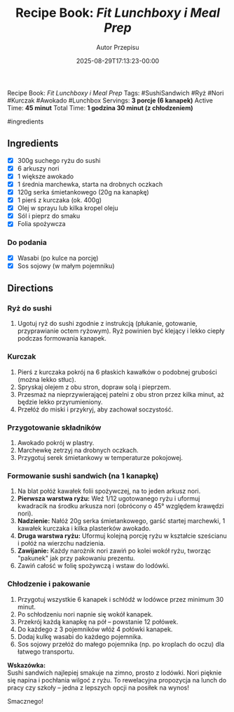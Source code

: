 ﻿---
draft: true
title: "Recipe Book: *Fit Lunchboxy i Meal Prep*"
author: "Autor Przepisu"
recipe_image: images/recipe-headers/default.avif
date: 2025-08-29T17:13:23-00:00
categories: ["do-kategoryzacji"]
tags: ["draft"]
tagline: "Przepis do sformatowania"
servings: 4
prep_time: 15
cook: true
cook_time: 30
calories: 300
protein: 20
fat: 10
carbohydrate: 25
---
Recipe Book: *Fit Lunchboxy i Meal Prep*
Tags: #SushiSandwich #Ryż #Nori #Kurczak #Awokado #Lunchbox
Servings: **3 porcje (6 kanapek)**
Active Time: **45 minut**
Total Time: **1 godzina 30 minut (z chłodzeniem)**

#ingredients 
## Ingredients
- [x] 300g suchego ryżu do sushi
- [x] 6 arkuszy nori
- [x] 1 większe awokado
- [x] 1 średnia marchewka, starta na drobnych oczkach
- [x] 120g serka śmietankowego (20g na kanapkę)
- [x] 1 pierś z kurczaka (ok. 400g)
- [x] Olej w sprayu lub kilka kropel oleju
- [x] Sól i pieprz do smaku
- [x] Folia spożywcza

### Do podania
- [x] Wasabi (po kulce na porcję)
- [x] Sos sojowy (w małym pojemniku)

## Directions

### Ryż do sushi
1. Ugotuj ryż do sushi zgodnie z instrukcją (płukanie, gotowanie, przyprawianie octem ryżowym). Ryż powinien być klejący i lekko ciepły podczas formowania kanapek.

### Kurczak
1. Pierś z kurczaka pokrój na 6 płaskich kawałków o podobnej grubości (można lekko stłuc).
2. Spryskaj olejem z obu stron, dopraw solą i pieprzem.
3. Przesmaż na nieprzywierającej patelni z obu stron przez kilka minut, aż będzie lekko przyrumieniony.
4. Przełóż do miski i przykryj, aby zachował soczystość.

### Przygotowanie składników
1. Awokado pokrój w plastry.
2. Marchewkę zetrzyj na drobnych oczkach.
3. Przygotuj serek śmietankowy w temperaturze pokojowej.

### Formowanie sushi sandwich (na 1 kanapkę)
1. Na blat połóż kawałek folii spożywczej, na to jeden arkusz nori.
2. **Pierwsza warstwa ryżu:** Weź 1/12 ugotowanego ryżu i uformuj kwadracik na środku arkusza nori (obrócony o 45° względem krawędzi nori).
3. **Nadzienie:** Nałóż 20g serka śmietankowego, garść startej marchewki, 1 kawałek kurczaka i kilka plasterków awokado.
4. **Druga warstwa ryżu:** Uformuj kolejną porcję ryżu w kształcie sześcianu i połóż na wierzchu nadzienia.
5. **Zawijanie:** Każdy narożnik nori zawiń po kolei wokół ryżu, tworząc "pakunek" jak przy pakowaniu prezentu.
6. Zawiń całość w folię spożywczą i wstaw do lodówki.

### Chłodzenie i pakowanie
1. Przygotuj wszystkie 6 kanapek i schłódź w lodówce przez minimum 30 minut.
2. Po schłodzeniu nori napnie się wokół kanapek.
3. Przekrój każdą kanapkę na pół – powstanie 12 połówek.
4. Do każdego z 3 pojemników włóż 4 połówki kanapek.
5. Dodaj kulkę wasabi do każdego pojemnika.
6. Sos sojowy przełóż do małego pojemnika (np. po kroplach do oczu) dla łatwego transportu.

**Wskazówka:**  
Sushi sandwich najlepiej smakuje na zimno, prosto z lodówki. Nori pięknie się napina i pochłania wilgoć z ryżu. To rewelacyjna propozycja na lunch do pracy czy szkoły – jedna z lepszych opcji na posiłek na wynos!

Smacznego!